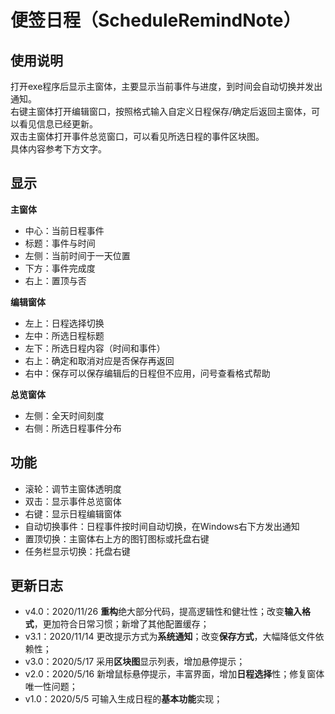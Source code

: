 # 便签日程（ScheduleRemindNote）


**使用说明**
- 
  打开exe程序后显示主窗体，主要显示当前事件与进度，到时间会自动切换并发出通知。   
  右键主窗体打开编辑窗口，按照格式输入自定义日程保存/确定后返回主窗体，可以看见信息已经更新。   
  双击主窗体打开事件总览窗口，可以看见所选日程的事件区块图。   
  具体内容参考下方文字。
  
**显示**  
- 
**主窗体**  
- 中心：当前日程事件
- 标题：事件与时间
- 左侧：当前时间于一天位置
- 下方：事件完成度
- 右上：置顶与否  

**编辑窗体**  
- 左上：日程选择切换
- 左中：所选日程标题
- 左下：所选日程内容（时间和事件）
- 右上：确定和取消对应是否保存再返回
- 右中：保存可以保存编辑后的日程但不应用，问号查看格式帮助  

**总览窗体**   
- 左侧：全天时间刻度
- 右侧：所选日程事件分布

**功能**
-  
- 滚轮：调节主窗体透明度
- 双击：显示事件总览窗体
- 右键：显示日程编辑窗体
- 自动切换事件：日程事件按时间自动切换，在Windows右下方发出通知
- 置顶切换：主窗体右上方的图钉图标或托盘右键
- 任务栏显示切换：托盘右键
    
**更新日志**
-    
- v4.0：2020/11/26 **重构**绝大部分代码，提高逻辑性和健壮性；改变**输入格式**，更加符合日常习惯；新增了其他配置缓存；
- v3.1：2020/11/14 更改提示方式为**系统通知**；改变**保存方式**，大幅降低文件依赖性；
- v3.0：2020/5/17 采用**区块图**显示列表，增加悬停提示；
- v2.0：2020/5/16 新增鼠标悬停提示，丰富界面，增加**日程选择**性；修复窗体唯一性问题；
- v1.0：2020/5/5 可输入生成日程的**基本功能**实现；



